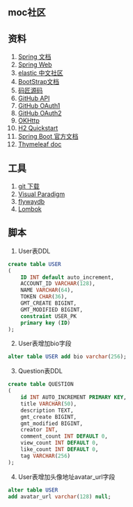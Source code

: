 ## moc社区

## 资料
1. [Spring 文档](https://spring.io/guides)
2. [Spring Web](https://spring.io/guides/gs/serving-web-content)
3. [elastic 中文社区](https://elasticsearch.cn/explore)
4. [BootStrap文档](https://v3.bootcss.com/getting-started)
5. [码匠源码](https://github.com/codedrinker/community)
6. [GitHub API](https://developer.github.com)
7. [GitHub OAuth1](https://developer.github.com/apps/building-oauth-apps/creating-an-oauth-app)
8. [GitHub OAuth2](https://developer.github.com/apps/building-oauth-apps/authorizing-oauth-apps)
9. [OKHttp](https://square.github.io/okhttp)
10. [H2 Quickstart](http://www.h2database.com/html/quickstart.html)
11. [Spring Boot 官方文档](https://docs.spring.io/spring-boot/docs/2.1.6.RELEASE/reference/htmlsingle)
12. [Thymeleaf doc](https://www.thymeleaf.org/doc/tutorials/3.0/usingthymeleaf.html#introducing-thymeleaf)

## 工具
1. [git 下载](https://git-scm.com/downloads)
2. [Visual Paradigm](https://www.visual-paradigm.com)
3. [flywaydb](https://flywaydb.org/getstarted/firststeps/maven#creating-the-first-migration)
4. [Lombok](https://projectlombok.org/features/all)

## 脚本
1. User表DDL
```sql
create table USER
(
	ID INT default auto_increment,
	ACCOUNT_ID VARCHAR(128),
	NAME VARCHAR(64),
	TOKEN CHAR(36),
	GMT_CREATE BIGINT,
	GMT_MODIFIED BIGINT,
	constraint USER_PK
	primary key (ID)
);
```
2. User表增加bio字段
```sql
alter table USER add bio varchar(256);
```
3. Question表DDL
```sql
create table QUESTION
(
	id INT AUTO_INCREMENT PRIMARY KEY,
	title VARCHAR(50),
	description TEXT,
	gmt_create BIGINT,
	gmt_modified BIGINT,
	creator INT,
	comment_count INT DEFAULT 0,
	view_count INT DEFAULT 0,
	like_count INT DEFAULT 0,
	tag VARCHAR(256)
);
```
4. User表增加头像地址avatar_url字段
```sql
alter table USER
add avatar_url varchar(128) null;
```